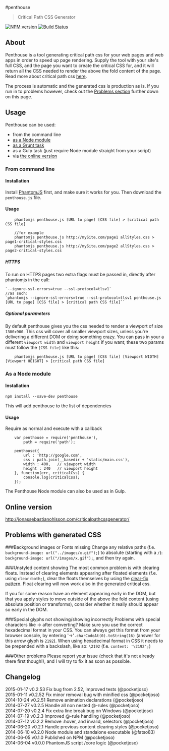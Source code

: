 #penthouse
> Critical Path CSS Generator

[![NPM version](https://badge.fury.io/js/penthouse.svg)](http://badge.fury.io/js/penthouse)
[![Build Status](https://travis-ci.org/pocketjoso/penthouse.svg?branch=master)](https://travis-ci.org/pocketjoso/penthouse)

## About
Penthouse is a tool generating critical path css for your web pages and web apps in order to speed up page rendering. Supply the tool with your site's full CSS, and the page you want to create the critical CSS for, and it will return all the CSS needed to render the above the fold content of the page. Read more about critical path css [here](http://www.phpied.com/css-and-the-critical-path/).

The process is automatic and the generated css is production as is. If you run in to problems however, check out the [Problems section](https://github.com/pocketjoso/penthouse/#problems-with-generated-css) further down on this page.

## Usage

Penthouse can be used:
 * from the command line
 * [as a Node module](https://github.com/pocketjoso/penthouse/#as-a-node-module)
 * [as a Grunt task](https://github.com/fatso83/grunt-penthouse)
 * as a Gulp task (just require Node module straight from your script)
 * via [the online version](https://github.com/pocketjoso/penthouse#online-version)

### From command line

#### Installation

Install [PhantomJS](https://github.com/ariya/phantomjs) first, and make sure it works for you. Then download the `penthouse.js` file.

#### Usage
```
	phantomjs penthouse.js [URL to page] [CSS file] > [critical path CSS file]

	//for example
	phantomjs penthouse.js http://mySite.com/page1 allStyles.css > page1-critical-styles.css
	phantomjs penthouse.js http://mySite.com/page2 allStyles.css > page2-critical-styles.css
```

##### HTTPS

To run on HTTPS pages two extra flags must be passed in, directly after phantomjs in the call:

	`--ignore-ssl-errors=true --ssl-protocol=tlsv1`
	//as such:
	`phantomjs --ignore-ssl-errors=true --ssl-protocol=tlsv1 penthouse.js [URL to page] [CSS file] > [critical path CSS file]``

##### Optional parameters
By default penthouse gives you the css needed to render a viewport of size `1300x900`. This css will cover all smaller viewport sizes, unless you're delivering a different DOM or doing something crazy. You can pass in your a different `viewport width` and `viewport height` if you want; these two params must follow the `[CSS file]` like this:

```
	phantomjs penthouse.js [URL to page] [CSS file] [Viewport WIDTH] [Viewport HEIGHT] > [critical path CSS file]
```

### As a Node module

#### Installation
`npm install --save-dev penthouse`

This will add penthouse to the list of dependencies

#### Usage

Require as normal and execute with a callback

```
    var penthouse = require('penthouse'),
        path = require('path');

    penthouse({
        url : 'http://google.com',
        css : path.join(__basedir + 'static/main.css'),
        width : 400,   // viewport width
        height : 240   // viewport height
    }, function(err, criticalCss) {
        console.log(criticalCss);
    });
```

The Penthouse Node module can also be used as in Gulp.

## Online version
http://jonassebastianohlsson.com/criticalpathcssgenerator/


## Problems with generated CSS

###Background images or Fonts missing
Change any relative paths (f.e. `background-image: url("../images/x.gif");`) to absolute (starting with a `/`): `background-image: url("/images/x.gif");`, and then try again.

###Unstyled content showing
The most common problem is with clearing floats. Instead of clearing elements appearing after floated elements (f.e. using `clear:both;`), clear the floats themselves by using the [clear-fix pattern](http://css-tricks.com/snippets/css/clear-fix/). Float clearing will now work also in the generated critical css.

If you for some reason have an element appearing early in the DOM, but that you apply styles to move outside of the above the fold content (using absolute position or transforms), consider whether it really should appear so early in the DOM.

###Special glyphs not showing/showing incorrectly
Problems with special characters like &#8594; after converting? Make sure you use the correct hexadecimal format in your CSS. You can always get this format from your browser console, by entering '&#8594;'`.charCodeAt(0).toString(16)` (answer for this arrow glyph is `2192`). When using hexadecimal format in CSS it needs to be prepended with a backslash, like so: `\2192` (f.e. `content: '\2192';`)

###Other problems
Please report your issue (check that it's not already there first though!), and I will try to fix it as soon as possible.

## Changelog
2015-01-17    v0.2.53    Fix bug from 2.52, improved tests (@pocketjoso)  
2015-01-11    v0.2.52   Fix minor removal bug with minified css (@pocketjoso)  
2014-10-24    v0.2.51   Remove animation declarations (@pocketjoso)  
2014-07-27    v0.2.5    Handle all non nested @-rules (@pocketjoso)  
2014-07-20    v0.2.4    Fix extra line break bug on Windows (@pocketjoso)  
2014-07-19    v0.2.3    Improved @-rule handling (@pocketjoso)  
2014-07-12    v0.2.2    Remove :hover, and invalid, selectors (@pocketjoso)  
2014-06-20    v0.2.1    Handle previous content clearing styles (@pocketjoso)  
2014-06-10    v0.2.0    Node module and standalone executable (@fatso83)  
2014-06-05    v0.1.0    Published on NPM (@pocketjoso)  
2014-06-04    v0.0.0    PhantomJS script /core logic (@pocketjoso)

